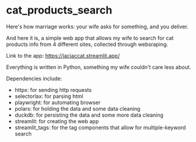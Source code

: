# cat_products_search

Here's how marriage works: your wife asks for something, and you deliver.

And here it is, a simple web app that allows my wife to search for cat products info from 4 different sites, collected through websraping.

Link to the app: https://jacjaccat.streamlit.app/

Everything is written in Python, something my wife couldn't care less about. 

Dependencies include:

 - httpx: for sending http requests
 - selectorlax: for parsing html
 - playwright: for automating browser
 - polars: for holding the data and some data cleaning
 - duckdb: for persisting the data and some more data cleaning
 - streamlit: for creating the web app
 - streamlit_tags: for the tag components that allow for multiple-keyword search
